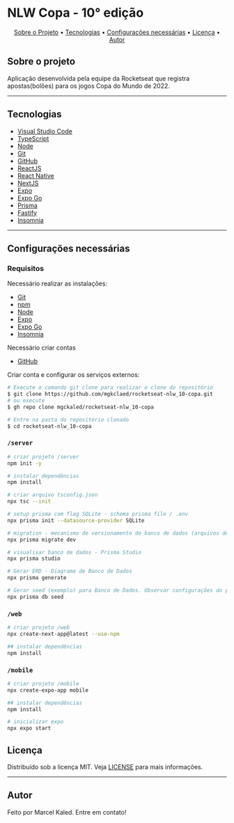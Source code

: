 <!-- markdownlint-disable MD033 -->

# NLW Copa - 10° edição

<p align="center">
<a href="#sobre-o-projeto">Sobre o Projeto</a> •
<a href="#tecnologias">Tecnologias</a> •
<a href="#configurações-necessárias">Configurações necessárias</a> •
<a href="#licença">Licença</a> •
<a href="#autor">Autor</a>
</p>

## Sobre o projeto

Aplicação desenvolvida pela equipe da Rocketseat que registra apostas(bolões) para os jogos Copa do Mundo de 2022.

---

## Tecnologias

- [Visual Studio Code](https://code.visualstudio.com/)
- [TypeScript](https://www.typescriptlang.org/)
- [Node](https://nodejs.org/)
- [Git](https://git-scm.com/)
- [GitHub](https://github.com/)
- [ReactJS](https://reactjs.org/)
- [React Native](https://reactnative.dev/)
- [NextJS](https://nextjs.org/)
- [Expo](https://expo.dev/)
- [Expo Go](https://expo.dev/client)
- [Prisma](https://www.prisma.io/)
- [Fastify](https://www.fastify.io/)
- [Insomnia](https://insomnia.rest/)

---

## Configurações necessárias

### **Requisitos**

Necessário realizar as instalações:

- [Git](https://git-scm.com/)
- [npm](https://www.npmjs.com/)
- [Node](https://nodejs.org/)
- [Expo](https://docs.expo.dev/)
- [Expo Go](https://expo.dev/client)
- [Insomnia](https://insomnia.rest/download)

Necessário criar contas

- [GitHub](https://github.com/)

Criar conta e configurar os serviços externos:

```bash
# Execute o comando git clone para realizar o clone do repositório
$ git clone https://github.com/mgkclaed/rocketseat-nlw_10-copa.git
# ou execute
$ gh repo clone mgckaled/rocketseat-nlw_10-copa

# Entre na pasta do repositório clonado
$ cd rocketseat-nlw_10-copa
```

### `/server`

```bash
# criar projeto /server
npm init -y

# instalar dependências
npm install

# criar arquivo tsconfig.json
npx tsc --init

# setup prisma com flag SQLite - schema prisma file / .env
npx prisma init --datasource-provider SQLite

# migration - mecanismo de versionamento de banco de dados (arquivos de instruções)
npx prisma migrate dev

# visualisar banco de dados - Prisma Studio
npx prisma studio

# Gerar ERD - Diagrama de Banco de Dados
npx prisma generate

# Gerar seed (exemplo) para Banco de Dados. Observar configurações do prisma no package.json
npx prisma db seed
```

### `/web`

```bash
# criar projeto /web
npx create-next-app@latest --use-npm

## instalar dependências
npm install
```

### `/mobile`

```bash
# criar projeto /mobile
npx create-expo-app mobile

## instalar dependências
npm install

# inicializar expo
npx expo start
```

## Licença

Distribuído sob a licença MIT. Veja [LICENSE](LICENSE) para mais informações.

---

## Autor

Feito por Marcel Kaled. Entre em contato!
